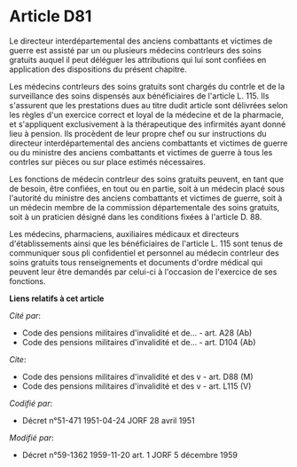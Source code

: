 # Article D81

Le directeur interdépartemental des anciens combattants et victimes de guerre est assisté par un ou plusieurs médecins
contr<cb>leurs des soins gratuits auquel il peut déléguer les attributions qui lui sont confiées en application des
dispositions du présent chapitre.

Les médecins contr<cb>leurs des soins gratuits sont chargés du contr<cb>le et de la surveillance des soins dispensés aux
bénéficiaires de l'article L. 115. Ils s'assurent que les prestations dues au titre dudit article sont délivrées selon les
règles d'un exercice correct et loyal de la médecine et de la pharmacie, et s'appliquent exclusivement à la thérapeutique des
infirmités ayant donné lieu à pension. Ils procèdent de leur propre chef ou sur instructions du directeur interdépartemental
des anciens combattants et victimes de guerre ou du ministre des anciens combattants et victimes de guerre à tous les
contr<cb>les sur pièces ou sur place estimés nécessaires.

Les fonctions de médecin contr<cb>leur des soins gratuits peuvent, en tant que de besoin, être confiées, en tout ou en
partie, soit à un médecin placé sous l'autorité du ministre des anciens combattants et victimes de guerre, soit à un médecin
membre de la commission départementale des soins gratuits, soit à un praticien désigné dans les conditions fixées à l'article
D. 88.

Les médecins, pharmaciens, auxiliaires médicaux et directeurs d'établissements ainsi que les bénéficiaires de l'article L.
115 sont tenus de communiquer sous pli confidentiel et personnel au médecin contr<cb>leur des soins gratuits tous
renseignements et documents d'ordre médical qui peuvent leur être demandés par celui-ci à l'occasion de l'exercice de ses
fonctions.

</cb></cb></cb></cb></cb></cb>

**Liens relatifs à cet article**

_Cité par_:

  - Code des pensions militaires d'invalidité et de... - art. A28 (Ab)
  - Code des pensions militaires d'invalidité et de... - art. D104 (Ab)

_Cite_:

  - Code des pensions militaires d'invalidité et des v - art. D88 (M)
  - Code des pensions militaires d'invalidité et des v - art. L115 (V)

_Codifié par_:

  - Décret n°51-471 1951-04-24 JORF 28 avril 1951

_Modifié par_:

  - Décret n°59-1362 1959-11-20 art. 1 JORF 5 décembre 1959
